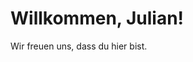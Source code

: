 
<!DOCTYPE html>
<html>
<head>
    <title>Julians Website</title>
</head>
<body>
    <h1>Willkommen, Julian!</h1>
    <p>Wir freuen uns, dass du hier bist.</p>
</body>
</html>
